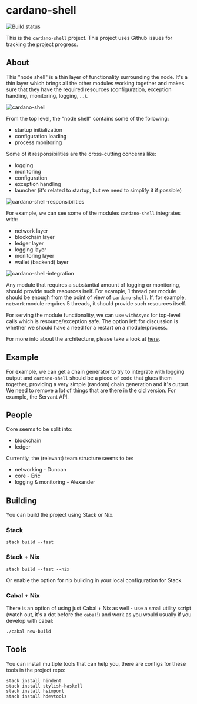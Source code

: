 # cardano-shell

[![Build status](https://badge.buildkite.com/5e4cd5ff2fd87975136914d037c409618deb4d8ed6579f8635.svg)](https://buildkite.com/input-output-hk/cardano-shell)

This is the `cardano-shell` project.
This project uses Github issues for tracking the project progress.

## About

This "node shell" is a thin layer of functionality surrounding the node.
It's a thin layer which brings all the other modules working together and makes sure that they have the required resources (configuration, exception handling, monitoring, logging, ...).

![cardano-shell](https://user-images.githubusercontent.com/6264437/47286557-70baf200-d5ef-11e8-8fe7-8584a9d6ae44.jpg)

From the top level, the "node shell" contains some of the following:
- startup initialization
- configuration loading
- process monitoring

Some of it responsibilities are the cross-cutting concerns like:
- logging
- monitoring
- configuration
- exception handling
- launcher (it's related to startup, but we need to simplify it if possible)

![cardano-shell-responsibilities](https://user-images.githubusercontent.com/6264437/47286789-736a1700-d5f0-11e8-9056-514101b237f0.jpg)

For example, we can see some of the modules `cardano-shell` integrates with:
- network layer
- blockchain layer
- ledger layer
- logging layer
- monitoring layer
- wallet (backend) layer

![cardano-shell-integration](https://user-images.githubusercontent.com/6264437/47286815-88df4100-d5f0-11e8-92a7-c807b6d3b47a.jpg)


Any module that requires a substantial amount of logging or monitoring, should provide such resources iself.
For example, 1 thread per module should be enough from the point of view of `cardano-shell`.
If, for example, `network` module requires 5 threads, it should provide such resources itself.

For serving the module functionality, we can use `withAsync` for top-level calls which is resource/exception safe.
The option left for discussion is whether we should have a need for a restart on a module/process.

For more info about the architecture, please take a look at [here](ARCHITECTURE.md).

## Example

For example, we can get a chain generator to try to integrate with logging output and `cardano-shell` should be a piece of code that glues them together, providing a very simple (random) chain generation and it's output.
We need to remove a lot of things that are there in the old version. For example, the Servant API.

## People

Core seems to be split into:
- blockchain
- ledger

Currently, the (relevant) team structure seems to be:
- networking            - Duncan
- core                  - Eric
- logging & monitoring  - Alexander

## Building

You can build the project using Stack or Nix.

### Stack

```
stack build --fast
```

### Stack + Nix

```
stack build --fast --nix
```

Or enable the option for nix building in your local configuration for Stack.

### Cabal + Nix

There is an option of using just Cabal + Nix as well - use a small utility script (watch out, it's a dot before the `cabal`!) and work as you would usually if you develop with cabal:
```
./cabal new-build
```

## Tools

You can install multiple tools that can help you, there are configs for these tools in the project repo:
```
stack install hindent
stack install stylish-haskell
stack install hsimport
stack install hdevtools
```



